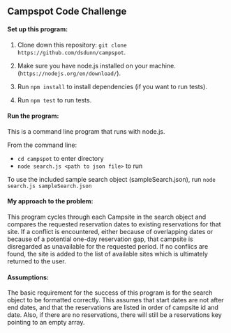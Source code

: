 ## Campspot Code Challenge 

#### Set up this program:

1. Clone down this repository: `git clone https://github.com/dsdunn/campspot`.

2. Make sure you have node.js installed on your machine. (`https://nodejs.org/en/download/`).

3. Run `npm install` to install dependencies (if you want to run tests).

4. Run `npm test` to run tests.


#### Run the program:

This is a command line program that runs with node.js. 

From the command line:
 * `cd campspot` to enter directory
 * `node search.js <path to json file>` to run

To use the included sample search object (sampleSearch.json), run `node search.js sampleSearch.json`



#### My approach to the problem:

This program cycles through each Campsite in the search object and compares the requested reservation dates to existing reservations for that site. If a conflict is encountered, either because of overlapping dates or because of a potential one-day reservation gap, that campsite is disregarded as unavailable for the requested period. If no conflics are found, the site is added to the list of available sites which is ultimately returned to the user.

#### Assumptions:

The basic requirement for the success of this program is for the search object to be formatted correctly. This assumes that start dates are not after end dates, and that the reservations are listed in order of campsite id and date. Also, if there are no reservations, there will still be a reservations key pointing to an empty array.







